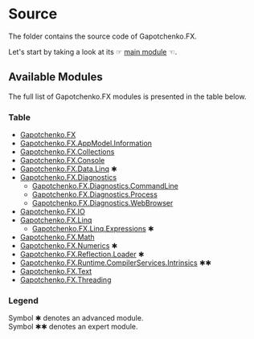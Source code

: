 ﻿# Source

The folder contains the source code of Gapotchenko.FX.

Let's start by taking a look at its ☞ [main module](Gapotchenko.FX) ☜.

## Available Modules

The full list of Gapotchenko.FX modules is presented in the table below.

### Table

- [Gapotchenko.FX](Gapotchenko.FX)
- [Gapotchenko.FX.AppModel.Information](../Gapotchenko.FX.AppModel.Information)
- [Gapotchenko.FX.Collections](Gapotchenko.FX.Collections)
- [Gapotchenko.FX.Console](../Gapotchenko.FX.Console)
- [Gapotchenko.FX.Data.Linq](Data/Gapotchenko.FX.Data.Linq) ✱
- [Gapotchenko.FX.Diagnostics](Gapotchenko.FX.Diagnostics.CommandLine)
  - [Gapotchenko.FX.Diagnostics.CommandLine](Gapotchenko.FX.Diagnostics.CommandLine)
  - [Gapotchenko.FX.Diagnostics.Process](Gapotchenko.FX.Diagnostics.Process)
  - [Gapotchenko.FX.Diagnostics.WebBrowser](Gapotchenko.FX.Diagnostics.WebBrowser)
- [Gapotchenko.FX.IO](Gapotchenko.FX.IO)
- [Gapotchenko.FX.Linq](Gapotchenko.FX.Linq)
  - [Gapotchenko.FX.Linq.Expressions](Gapotchenko.FX.Linq.Expressions) ✱
- [Gapotchenko.FX.Math](Gapotchenko.FX.Math)
- [Gapotchenko.FX.Numerics](Gapotchenko.FX.Numerics) ✱
- [Gapotchenko.FX.Reflection.Loader](Gapotchenko.FX.Reflection.Loader) ✱
- [Gapotchenko.FX.Runtime.CompilerServices.Intrinsics](Gapotchenko.FX.Runtime.CompilerServices.Intrinsics) ✱✱
- [Gapotchenko.FX.Text](Gapotchenko.FX.Text)
- [Gapotchenko.FX.Threading](Gapotchenko.FX.Threading)

### Legend

Symbol ✱ denotes an advanced module.
<br/>
Symbol ✱✱ denotes an expert module.
